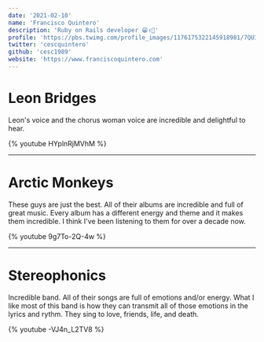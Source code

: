 ```yaml
---
date: '2021-02-10'
name: 'Francisco Quintero'
description: 'Ruby on Rails developer 😁✌🏽'
profile: 'https://pbs.twimg.com/profile_images/1176175322145918981/7QUIDN5j_400x400.png'
twitter: 'cescquintero'
github: 'cesc1989'
website: 'https://www.franciscoquintero.com'
---
```


# Leon Bridges

Leon's voice and the chorus woman voice are incredible and delightful to hear.

{% youtube HYplnRjMVhM %}

---

# Arctic Monkeys

These guys are just the best. All of their albums are incredible and full of great music. Every album has a different energy and theme and it makes them incredible. I think I've been listening to them for over a decade now.

{% youtube 9g7To-2Q-4w %}

---

# Stereophonics

Incredible band. All of their songs are full of emotions and/or energy. What I like most of this band is how they can transmit all of those emotions in the lyrics and rythm. They sing to love, friends, life, and death.

{% youtube -VJ4n_L2TV8 %}
